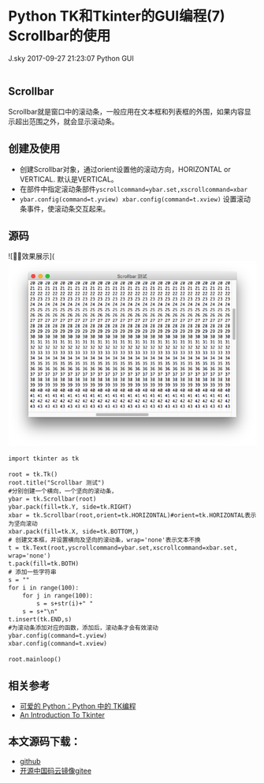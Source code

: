 <div class="blog-article">
<h1 class="title">Python TK和Tkinter的GUI编程(7) Scrollbar的使用</h1>
<span class="author">J.sky</span>
<span class="time">2017-09-27 21:23:07</span>
<span class="tag">Python GUI</span>
</div>
</br>

## Scrollbar

Scrollbar就是窗口中的滚动条，一般应用在文本框和列表框的外围，如果内容显示超出范围之外，就会显示滚动条。

## 创建及使用

+ 创建Scrollbar对象，通过orient设置他的滚动方向，HORIZONTAL or VERTICAL. 默认是VERTICAL。
+ 在部件中指定滚动条部件`yscrollcommand=ybar.set,xscrollcommand=xbar`
+ `ybar.config(command=t.yview) xbar.config(command=t.xview)` 设置滚动条事件，使滚动条交互起来。

## 源码

![效果展示](![输入图片说明](/assets/images/media/upload/2017/09/Snip20170927_16.png)

<pre><code class="python">import tkinter as tk

root = tk.Tk()
root.title("Scrollbar 测试")
#分别创建一个横向，一个坚向的滚动条，
ybar = tk.Scrollbar(root)
ybar.pack(fill=tk.Y, side=tk.RIGHT)
xbar = tk.Scrollbar(root,orient=tk.HORIZONTAL)#orient=tk.HORIZONTAL表示为坚向滚动
xbar.pack(fill=tk.X, side=tk.BOTTOM,)
# 创建文本框，并设置横向及坚向的滚动条，wrap='none'表示文本不换
t = tk.Text(root,yscrollcommand=ybar.set,xscrollcommand=xbar.set, wrap='none')
t.pack(fill=tk.BOTH)
# 添加一些字符串
s = ""
for i in range(100):
    for j in range(100):
        s = s+str(i)+" "
    s = s+"\n"
t.insert(tk.END,s)
#为滚动条添加对应的函数，添加后，滚动条才会有效滚动
ybar.config(command=t.yview)
xbar.config(command=t.xview)

root.mainloop()
</code></pre>

## 相关参考

+ [可爱的 Python：Python 中的 TK编程](https://www.ibm.com/developerworks/cn/linux/sdk/python/charm-12/index.html)
+ [An Introduction To Tkinter](http://effbot.org/tkinterbook/tkinter-index.htm)

## 本文源码下载：

+ [github](https://github.com/bosichong/17python.com/tree/master/gui)
+ [开源中国码云镜像gitee](https://gitee.com/J_Sky/17python.com/tree/master/gui)